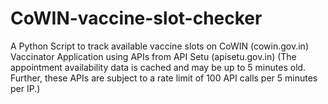 # CoWIN-vaccine-slot-checker
A Python Script to track available vaccine slots on CoWIN (cowin.gov.in) Vaccinator Application using APIs from  API Setu (apisetu.gov.in) (The appointment availability data is cached and may be up to 5 minutes old. Further, these APIs are subject to a rate limit of 100 API calls per 5 minutes per IP.) 
